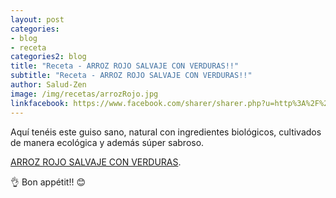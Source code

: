 ```yaml
---
layout: post
categories:
- blog
- receta
categories2: blog
title: "Receta - ARROZ ROJO SALVAJE CON VERDURAS!!"
subtitle: "Receta - ARROZ ROJO SALVAJE CON VERDURAS!!"
author: Salud-Zen
image: /img/recetas/arrozRojo.jpg
linkfacebook: https://www.facebook.com/sharer/sharer.php?u=http%3A%2F%2Fwww.salud-zen.com%2Fblog%2Freceta%2F2019%2F10%2F09%2Freceta-arroz-rojo.html&amp;src=sdkpreparse
---
```

Aquí tenéis este guiso sano, natural con ingredientes biológicos, cultivados de manera ecológica y además súper sabroso.

[ARROZ ROJO SALVAJE CON VERDURAS][receta].


👌 Bon appétit!! 😊

[receta]:{{site.url}}{{site.baseurl}}/principal/2019/10/09/arroz-rojo.html
